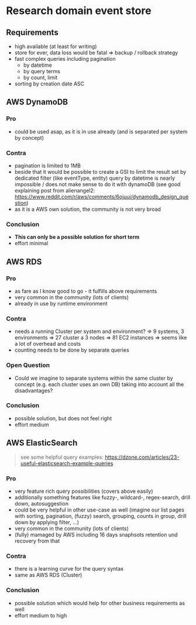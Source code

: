 # Research domain event store

## Requirements

- high available (at least for writing)
- store for ever, data loss would be fatal => backup / rollback strategy
- fast complex queries including pagination
    - by datetime
    - by query terms
    - by count, limit
- sorting by creation date ASC

## AWS DynamoDB

### Pro

- could be used asap, as it is in use already (and is separated per system by concept)

### Contra

- pagination is limited to 1MB
- beside that it would be possible to create a GSI to limit the result set by dedicated filter (like eventType, entity) query by datetime is nearly impossible / does not make sense to do it with dynamoDB (see good explaining post from alienangel2: https://www.reddit.com/r/aws/comments/6ojuuj/dynamodb_design_question)
- as it is a AWS own solution, the community is not very broad

### Conclusion

- **This can only be a possible solution for short term**
- effort minimal

## AWS RDS

### Pro

- as fare as I know good to go - it fulfills above requirements
- very common in the community (lots of clients)
- already in use by runtime environment

### Contra

- needs a running Cluster per system and environment? => 9 systems, 3 environments => 27 cluster a 3 nodes => 81 EC2 instances => seems like a lot of overhead and costs
- counting needs to be done by separate queries

### Open Question

- Could we imagine to separate systems within the same cluster by concept (e.g. each cluster uses an own DB) taking into account all the disadvantages?

### Conclusion

- possible solution, but does not feel right
- effort medium

## AWS ElasticSearch

> see some helpful query examples: https://dzone.com/articles/23-useful-elasticsearch-example-queries

### Pro

- very feature rich query possibilities (covers above easily)
- additionally something features like fuzzy-, wildcard-, regex-search, drill down, autosuggestion
- could be very helpful in other use-case as well (imagine our list pages with sorting, pagination, (fuzzy) search, grouping, counts in group, drill down by applying filter, ...)
- very common in the community (lots of clients)
- (fully) mamaged by AWS including 16 days snaphsots retention und recovery from that

### Contra

- there is a learning curve for the query syntax
- same as AWS RDS (Cluster)

### Conclusion

- possible solution which would help for other business requirements as well
- effort medium to high
